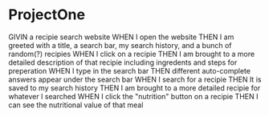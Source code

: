 # ProjectOne

GIVIN a recipie search website
WHEN I open the website
THEN I am greeted with a title, a search bar, my search history, and a bunch of random(?) recipies
WHEN I click on a recipie
THEN I am brought to a more detailed description of that recipie including ingredents and steps for preperation
WHEN I type in the search bar
THEN different auto-complete answers appear under the search bar
WHEN I search for a recipie
THEN It is saved to my search history
THEN I am brought to a more detailed recipie for whatever I searched
WHEN I click the "nutrition" button on a recipie
THEN I can see the nutritional value of that meal
